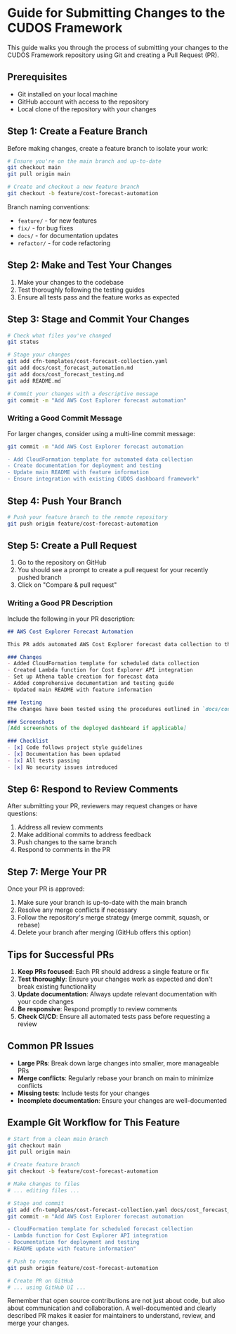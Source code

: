 # Guide for Submitting Changes to the CUDOS Framework

This guide walks you through the process of submitting your changes to the CUDOS Framework repository using Git and creating a Pull Request (PR).

## Prerequisites

- Git installed on your local machine
- GitHub account with access to the repository
- Local clone of the repository with your changes

## Step 1: Create a Feature Branch

Before making changes, create a feature branch to isolate your work:

```bash
# Ensure you're on the main branch and up-to-date
git checkout main
git pull origin main

# Create and checkout a new feature branch
git checkout -b feature/cost-forecast-automation
```

Branch naming conventions:
- `feature/` - for new features
- `fix/` - for bug fixes
- `docs/` - for documentation updates
- `refactor/` - for code refactoring

## Step 2: Make and Test Your Changes

1. Make your changes to the codebase
2. Test thoroughly following the testing guides
3. Ensure all tests pass and the feature works as expected

## Step 3: Stage and Commit Your Changes

```bash
# Check what files you've changed
git status

# Stage your changes
git add cfn-templates/cost-forecast-collection.yaml
git add docs/cost_forecast_automation.md
git add docs/cost_forecast_testing.md
git add README.md

# Commit your changes with a descriptive message
git commit -m "Add AWS Cost Explorer forecast automation"
```

### Writing a Good Commit Message

For larger changes, consider using a multi-line commit message:

```bash
git commit -m "Add AWS Cost Explorer forecast automation

- Add CloudFormation template for automated data collection
- Create documentation for deployment and testing
- Update main README with feature information
- Ensure integration with existing CUDOS dashboard framework"
```

## Step 4: Push Your Branch

```bash
# Push your feature branch to the remote repository
git push origin feature/cost-forecast-automation
```

## Step 5: Create a Pull Request

1. Go to the repository on GitHub
2. You should see a prompt to create a pull request for your recently pushed branch
3. Click on "Compare & pull request"

### Writing a Good PR Description

Include the following in your PR description:

```markdown
## AWS Cost Explorer Forecast Automation

This PR adds automated AWS Cost Explorer forecast data collection to the CUDOS framework.

### Changes
- Added CloudFormation template for scheduled data collection
- Created Lambda function for Cost Explorer API integration
- Set up Athena table creation for forecast data
- Added comprehensive documentation and testing guide
- Updated main README with feature information

### Testing
The changes have been tested using the procedures outlined in `docs/cost_forecast_testing.md`.

### Screenshots
[Add screenshots of the deployed dashboard if applicable]

### Checklist
- [x] Code follows project style guidelines
- [x] Documentation has been updated
- [x] All tests passing
- [x] No security issues introduced
```

## Step 6: Respond to Review Comments

After submitting your PR, reviewers may request changes or have questions:

1. Address all review comments
2. Make additional commits to address feedback
3. Push changes to the same branch
4. Respond to comments in the PR

## Step 7: Merge Your PR

Once your PR is approved:

1. Make sure your branch is up-to-date with the main branch
2. Resolve any merge conflicts if necessary
3. Follow the repository's merge strategy (merge commit, squash, or rebase)
4. Delete your branch after merging (GitHub offers this option)

## Tips for Successful PRs

1. **Keep PRs focused**: Each PR should address a single feature or fix
2. **Test thoroughly**: Ensure your changes work as expected and don't break existing functionality
3. **Update documentation**: Always update relevant documentation with your code changes
4. **Be responsive**: Respond promptly to review comments
5. **Check CI/CD**: Ensure all automated tests pass before requesting a review

## Common PR Issues

- **Large PRs**: Break down large changes into smaller, more manageable PRs
- **Merge conflicts**: Regularly rebase your branch on main to minimize conflicts
- **Missing tests**: Include tests for your changes
- **Incomplete documentation**: Ensure your changes are well-documented

## Example Git Workflow for This Feature

```bash
# Start from a clean main branch
git checkout main
git pull origin main

# Create feature branch
git checkout -b feature/cost-forecast-automation

# Make changes to files
# ... editing files ...

# Stage and commit
git add cfn-templates/cost-forecast-collection.yaml docs/cost_forecast_*.md README.md
git commit -m "Add AWS Cost Explorer forecast automation

- CloudFormation template for scheduled forecast collection
- Lambda function for Cost Explorer API integration 
- Documentation for deployment and testing
- README update with feature information"

# Push to remote
git push origin feature/cost-forecast-automation

# Create PR on GitHub
# ... using GitHub UI ...
```

Remember that open source contributions are not just about code, but also about communication and collaboration. A well-documented and clearly described PR makes it easier for maintainers to understand, review, and merge your changes.
